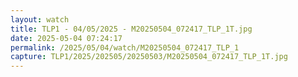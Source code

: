 ```yaml
---
layout: watch
title: TLP1 - 04/05/2025 - M20250504_072417_TLP_1T.jpg
date: 2025-05-04 07:24:17
permalink: /2025/05/04/watch/M20250504_072417_TLP_1
capture: TLP1/2025/202505/20250503/M20250504_072417_TLP_1T.jpg
---
```

